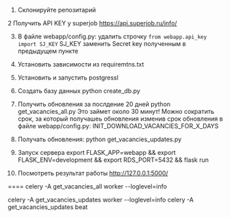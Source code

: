 1. Склонируйте репозитарий

2 Получить API KEY у superjob
https://api.superjob.ru/info/

3. В файле webapp/config.py:
удалить строчку ```from webapp.api_key import SJ_KEY```
SJ_KEY заменить Secret key полученным в предыдущем пункте

4. Установить зависимости из requiremtns.txt

5. Установить и запустить postgressl

6. Создать базу данных
python create_db.py

7. Получить обновления за послдение 20 дней
python get_vacancies_all.py
Это займет около 30 минут! Можно сократить срок, за который получашеь обновления изменив срок обновления в файле webapp/config.py:
INIT_DOWNLOAD_VACANCIES_FOR_X_DAYS

8. Получать обновления:
python get_vacancies_updates.py

9. Запуск сервера
export FLASK_APP=webapp && export FLASK_ENV=development && export RDS_PORT=5432 && flask run

10. Посмотреть результат работы
http://127.0.0.1:5000/

====
celery -A get_vacancies_all worker --loglevel=info

celery -A get_vacancies_updates worker --loglevel=info
celery -A get_vacancies_updates beat

